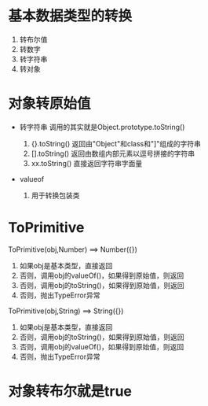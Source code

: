 # 基本数据类型的转换

1. 转布尔值
2. 转数字
3. 转字符串
4. 转对象


# 对象转原始值
- 转字符串 调用的其实就是Object.prototype.toString()
    1. {}.toString() 返回由"Object"和class和"]"组成的字符串
    2. [].toString() 返回由数组内部元素以逗号拼接的字符串
    3. xx.toString()  直接返回字符串字面量

- valueof
    1. 用于转换包装类



# ToPrimitive
  ToPrimitive(obj,Number)  ==> Number({})
  1. 如果obj是基本类型，直接返回
  2. 否则，调用obj的valueOf()，如果得到原始值，则返回
  3. 否则，调用obj的toString()，如果得到原始值，则返回
  4. 否则，抛出TypeError异常

  ToPrimitive(obj,String)  ==> String({})
  1. 如果obj是基本类型，直接返回
  2. 否则，调用obj的toString()，如果得到原始值，则返回
  3. 否则，调用obj的valueOf()，如果得到原始值，则返回
  4. 否则，抛出TypeError异常



# 对象转布尔就是true